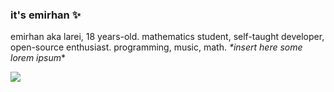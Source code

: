 ### it's emirhan ✨
emirhan aka larei, 18 years-old. mathematics student, self-taught developer, \
open-source enthusiast. programming, music, math. *\*insert here some lorem ipsum*\*

![](https://komarev.com/ghpvc/?username=lareithen&style=flat&color=313131&label=views)
